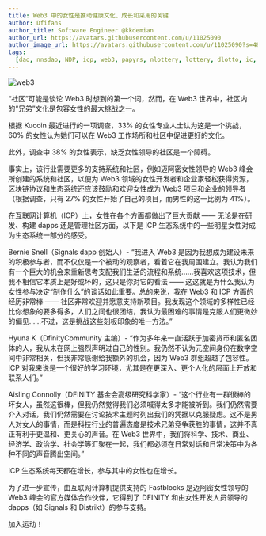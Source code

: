```yaml
---
title: Web3 中的女性是推动健康文化、成长和采用的关键
author: Dfifans
author_title: Software Engineer @kkdemian
author_url: https://avatars.githubusercontent.com/u/11025090
author_image_url: https://avatars.githubusercontent.com/u/11025090?s=48&v=4
tags:
  [dao, nnsdao, NDP, icp, web3, papyrs, nlottery, lottery, dlotto, ic, dfinity]
---
```


![web3](https://miro.medium.com/max/1400/1*tWM1IDrB_AGZsR-6MRwc_Q.webp)

“社区”可能是谈论 Web3 时想到的第一个词，然而，在 Web3 世界中，社区内的“兄弟”文化是包容女性的最大挑战之一。

根据 Kucoin 最近进行的一项调查，33% 的女性专业人士认为这是一个挑战，60% 的女性认为她们可以在 Web3 工作场所和社区中促进更好的文化。

此外，调查中 38% 的女性表示，缺乏女性领导的社区是一个障碍。

事实上，该行业需要更多的支持系统和社区，例如迈阿密女性领导的 Web3 峰会所创建的系统和社区，以便为 Web3 领域的女性开发者和企业家轻松获得资源，区块链协议和生态系统还应该鼓励和欢迎女性成为 Web3 项目和企业的领导者（根据调查，只有 27% 的女性开始了自己的项目，而男性的这一比例为 41%）。

在互联网计算机（ICP）上，女性在各个方面都做出了巨大贡献 —— 无论是在研发、构建 dapps 还是管理社区方面，以下是 ICP 生态系统中的一些明星女性对成为生态系统一部分的感受。

Bernie Snell（Signals dapp 创始人）- “我进入 Web3 是因为我想成为建设未来的积极参与者，而不仅仅是一个被动的观察者，看着它在我周围建立。我认为我们有一个巨大的机会来重新思考支配我们生活的流程和系统……我喜欢这项技术，但我不相信它本质上是好或坏的，这只是你对它的看法 —— 这这就是为什么我认为女性参与决定“制作什么”的谈话如此重要。总的来说，我在 Web3 和 ICP 方面的经历非常棒 —— 社区非常欢迎并愿意支持新项目。我发现这个领域的多样性已经比你想象的要多得多，人们之间也很团结，我认为最困难的事情是克服人们更微妙的偏见……不过，这是挑战这些刻板印象的唯一方法。”

Hyuna K（DfinityCommunity 主编）- “作为多年来一直活跃于加密货币和匿名团体的人，我从未在网上强烈声明过自己的性别。我仍然不认为元空间身份在数字空间中非常相关，但我非常感谢给我额外的机会，因为 Web3 群组超越了包容性。ICP 对我来说是一个很好的学习环境，尤其是在更深入、更个人化的层面上开放和联系人们。”

Aisling Connolly（DFINITY 基金会高级研究科学家）- “这个行业有一群很棒的坏女人，虽然这很棒，但我仍然觉得我们必须喊得太多才能被听到。我们仍然需要介入对话，我们仍然需要在讨论技术主题时列出我们的凭据以克服疑虑。这不是男人对女人的事情，而是科技行业的普遍态度是技术兄弟竞争获胜的事情，这并不真正有利于更温和、更关心的声音。在 Web3 世界中，我们将科学、技术、商业、经济学、政治学、社会学等汇聚在一起，我们都必须在日常对话和日常决策中为各种不同的声音腾出空间。”

ICP 生态系统每天都在增长，参与其中的女性也在增长。

为了进一步宣传，由互联网计算机提供支持的 Fastblocks 是迈阿密女性领导的 Web3 峰会的官方媒体合作伙伴，它得到了 DFINITY 和由女性开发人员领导的 dapps（如 Signals 和 Distrikt）的参与支持。

加入运动！
